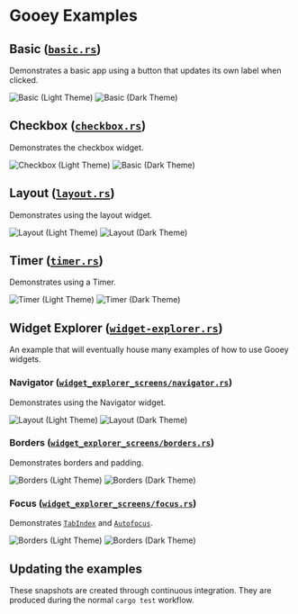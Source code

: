 # Gooey Examples

## Basic ([`basic.rs`](./basic.rs))

Demonstrates a basic app using a button that updates its own label when clicked.

![Basic (Light Theme)](https://gooey.rs/main/snapshots/basic/Demo-Light.png) ![Basic (Dark Theme)](https://gooey.rs/main/snapshots/basic/Demo-Dark.png)

## Checkbox ([`checkbox.rs`](./checkbox.rs))

Demonstrates the checkbox widget.

![Checkbox (Light Theme)](https://gooey.rs/main/snapshots/checkbox/Demo-Light.png) ![Basic (Dark Theme)](https://gooey.rs/main/snapshots/checkbox/Demo-Dark.png)

## Layout ([`layout.rs`](./layout.rs))

Demonstrates using the layout widget.

![Layout (Light Theme)](https://gooey.rs/main/snapshots/layout/Demo-Light.png) ![Layout (Dark Theme)](https://gooey.rs/main/snapshots/layout/Demo-Dark.png)

## Timer ([`timer.rs`](./timer.rs))

Demonstrates using a Timer.

![Timer (Light Theme)](https://gooey.rs/main/snapshots/timer/Demo-Light.png) ![Timer (Dark Theme)](https://gooey.rs/main/snapshots/timer/Demo-Dark.png)

## Widget Explorer ([`widget-explorer.rs`](./widget-explorer.rs))

An example that will eventually house many examples of how to use Gooey widgets.

### Navigator ([`widget_explorer_screens/navigator.rs`](./widget_explorer_screens/navigator.rs))

Demonstrates using the Navigator widget.

![Layout (Light Theme)](https://gooey.rs/main/snapshots/widget-explorer/Navigator-Light.png) ![Layout (Dark Theme)](https://gooey.rs/main/snapshots/widget-explorer/Navigator-Dark.png)

### Borders ([`widget_explorer_screens/borders.rs`](./widget_explorer_screens/borders.rs))

Demonstrates borders and padding.

![Borders (Light Theme)](https://gooey.rs/main/snapshots/widget-explorer/Borders-Light.png) ![Borders (Dark Theme)](https://gooey.rs/main/snapshots/widget-explorer/Borders-Dark.png)

### Focus ([`widget_explorer_screens/focus.rs`](./widget_explorer_screens/focus.rs))

Demonstrates [`TabIndex`](https://gooey.rs/main/gooey/core/styles/struct.TabIndex.html) and [`Autofocus`](https://gooey.rs/main/gooey/core/styles/struct.Autofocus.html).

![Borders (Light Theme)](https://gooey.rs/main/snapshots/widget-explorer/Focus-Light.png) ![Borders (Dark Theme)](https://gooey.rs/main/snapshots/widget-explorer/Focus-Dark.png)

## Updating the examples

These snapshots are created through continuous integration. They are produced during the normal `cargo test` workflow.
